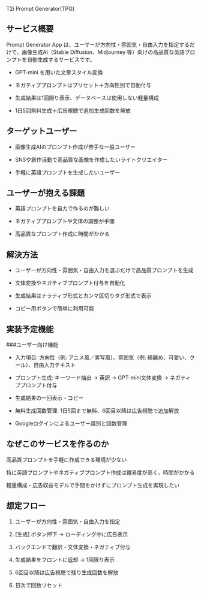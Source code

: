 T2i Prompt Generator(TPG)
## サービス概要

Prompt Generator App は、ユーザーが方向性・雰囲気・自由入力を指定するだけで、画像生成AI（Stable Diffusion、Midjourney 等）向けの高品質な英語プロンプトを自動生成するサービスです。

- GPT-mini を用いた文章スタイル変換

- ネガティブプロンプトはプリセット＋方向性別で自動付与

- 生成結果は1回限り表示、データベースは使用しない軽量構成

- 1日5回無料生成＋広告視聴で追加生成回数を解放

## ターゲットユーザー

- 画像生成AIのプロンプト作成が苦手な一般ユーザー

- SNSや創作活動で高品質な画像を作成したいライトクリエイター

- 手軽に英語プロンプトを生成したいユーザー

## ユーザーが抱える課題

- 英語プロンプトを自力で作るのが難しい

- ネガティブプロンプトや文体の調整が手間

- 高品質なプロンプト作成に時間がかかる

## 解決方法

- ユーザーが方向性・雰囲気・自由入力を選ぶだけで高品質プロンプトを生成

- 文体変換やネガティブプロンプト付与を自動化

- 生成結果はナラティブ形式とカンマ区切りタグ形式で表示

- コピー用ボタンで簡単に利用可能

## 実装予定機能
###ユーザー向け機能

- 入力項目: 方向性（例: アニメ風／実写風）、雰囲気（例: 綺麗め、可愛い、クール）、自由入力テキスト

- プロンプト生成: キーワード抽出 → 英訳 → GPT-mini文体変換 → ネガティブプロンプト付与

- 生成結果の一回表示・コピー

- 無料生成回数管理: 1日5回まで無料、6回目以降は広告視聴で追加解放

- Googleログインによるユーザー識別と回数管理

## なぜこのサービスを作るのか

高品質プロンプトを手軽に作成できる環境が少ない

特に英語プロンプトやネガティブプロンプト作成は難易度が高く、時間がかかる

軽量構成・広告収益モデルで手間をかけずにプロンプト生成を実現したい

## 想定フロー

1. ユーザーが方向性・雰囲気・自由入力を指定

2. [生成] ボタン押下 → ローディング中に広告表示

3. バックエンドで翻訳・文体変換・ネガティブ付与

4. 生成結果をフロントに返却 → 1回限り表示

5. 6回目以降は広告視聴で残り生成回数を解放

6. 日次で回数リセット
